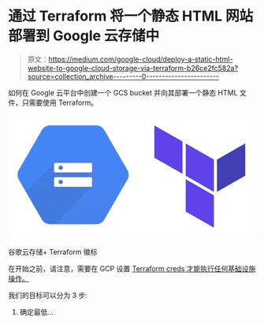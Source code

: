 # 通过 Terraform 将一个静态 HTML 网站部署到 Google 云存储中

> 原文：<https://medium.com/google-cloud/deploy-a-static-html-website-to-google-cloud-storage-via-terraform-b26ce2fc582a?source=collection_archive---------0----------------------->

如何在 Google 云平台中创建一个 GCS bucket 并向其部署一个静态 HTML 文件，只需要使用 Terraform。

![](img/85cde72019f6cf31cf7f07d58e2e7688.png)

谷歌云存储+ Terraform 徽标

在开始之前，请注意，需要在 GCP 设置 [Terraform creds 才能执行任何基础设施操作。](/google-cloud/terraform-credentials-setup-in-gcp-c81c8ebaff5d)

我们的目标可以分为 3 步:

1.  确定最低…